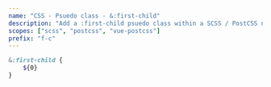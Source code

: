 ```yaml
---
name: "CSS - Psuedo class - &:first-child"
description: "Add a :first-child psuedo class within a SCSS / PostCSS nested selector"
scopes: ["scss", "postcss", "vue-postcss"]
prefix: "f-c"
---
```


```scss
&:first-child {
	${0}
}
```
